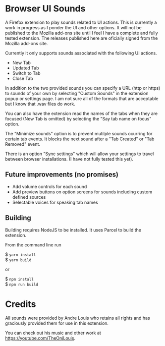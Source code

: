 # Browser UI Sounds

A Firefox extension to play sounds related to UI actions.  This is currently a work in progress as I ponder the UI and other options.  It will not be published to the Mozilla add-ons site until I feel I have a complete and fully tested extension. The releases published here are oficially signed from the Mozilla add-ons site.

Currently it only supports sounds associated with the following UI actions.

* New Tab
* Updated Tab
* Switch to Tab
* Close Tab

In addition to the two provided sounds you can specify a URL (http or https) to sounds of your own by selecting "Custom Sounds" in the extension popup or settings page.  I am not sure all of the formats that are acceptable but I know that .wav files do work.  

You can also have the extension read the names of the tabs when they are focused (New Tab is omitted) by selecting the "Say tab name on focus" option.

The "Minimize sounds" option is to prevent mutilple sounds ocurring for certain tab events. It blocks the next sound after a "Tab Created" or "Tab Removed" event.

There is an option "Sync settings" which will allow your settings to travel between browser installations. (I have not fully tested this yet).

## Future improvements (no promises)
* Add volume controls for each sound
* Add preview buttons on option screens for sounds including custom defined sources
* Selectable voices for speaking tab names

## Building

Building requires NodeJS to be installed.  It uses Parcel to build the extension.

From the command line run

$ ```yarn install```  
$ ```yarn build```

or

$ ```npm install```  
$ ```npm run build```


# Credits

All sounds were provided by Andre Louis who retains all rights and has graciously provided them for use in this extension.

You can check out his music and other work at https://youtube.com/TheOnjLouis.
